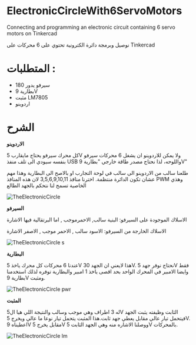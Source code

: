 # ElectronicCircleWith6ServoMotors
Connecting and programming an electronic circuit containing 6 servo motors on Tinkercad

نوصيل وبرمجة دائرة الكترونية تحتوي على 6 محركات على Tinkercad
# المتطلبات :
- سيرفو يدور 180
- بطارية 9V
- مثبت LM7805
- اردوينو

# الشرح 

**الاردوينو**

كل محرك سيرفو يحتاج مايقارب 5V ولا يمكن للاردوينو ان يشغل 6 محركات سيرفو بنفسه سيودي الى تلف منفذ USB واللوحه، لذا نحتاج مصدر طاقة خارجي "بطارية 9V"

طلعنا سالب من الاردوينو الى سالب في لوحة التجارب او بالاصح الى البطارية وهذا مهم عشان تكون الدائرة منتظمة.
اخترنا منافذ 3,5,6,9,10,11 لان هذه المنافذ PWM وهذي الخاصية تسمح لنا نتحكم بالجهد الطالع


  
  ![TheElectronicCircle](https://github.com/iSarh/ElectronicCircleWith6ServoMotors/assets/63901303/4b48e0ca-4f42-40a8-8b58-600cc67d6ee6)



 **السيرفو**
 
  الاسلاك الموجودة على السيرفو: البنية سالب, الاحمرموجب , اما البرتقالية فيها الاشارة
  
  الاسلاك الخارجة من السيرفو: الاسود سالب , الاحمر موجب , الاصفر الاشارة

  
  ![TheElectronicCircle s](https://github.com/iSarh/ElectronicCircleWith6ServoMotors/assets/63901303/5ab68b8d-e0f9-4c6c-a2d9-044d7e7d5488)



**البطارية**

عندنا 6 محركات كل محرك ياخذ 5V هذا لايعني ان الجهد 30V. نحتاج نوفر جهد 5V فقط وايضا الامبير في المحرك الواحد بحد اقصى ياخذ 1 امبير والبطارية توفره لذلك استخدمنا بطارية 9V ومثبت.

![TheElectronicCircle pwr](https://github.com/iSarh/ElectronicCircleWith6ServoMotors/assets/63901303/f4ee3408-59a6-4dc6-bb8b-546b040ac3c1)


**المثبت**

له 3 اطراف وهي موجب وسالب والنتيجة اللي هيا ال5V الثابت
وظيفته يثبت الجهد فيتحمل تيار عالي مقابل يعطي جهد ثابت.هذا المثبت يتحمل تيار نوعا ما عالي ويخرج 5V. اعطيناه 9V مقابل يخرج 5V ووصلنا الاشاره منه وهي الجهد الثابت 5V بالمحركات.


  
![TheElectronicCircle lm](https://github.com/iSarh/ElectronicCircleWith6ServoMotors/assets/63901303/808d0853-4a34-4e60-a566-bd6023337552)

  

 
